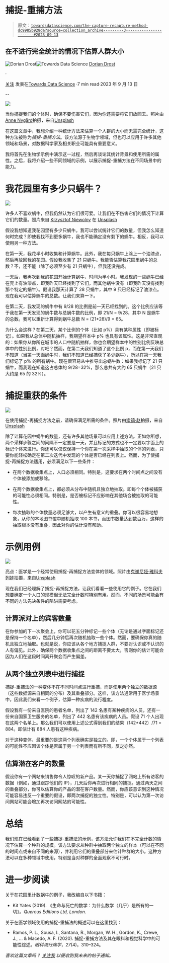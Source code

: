 # 捕捉-重捕方法

> 原文：[`towardsdatascience.com/the-capture-recapture-method-dc9985b928da?source=collection_archive---------3-----------------------#2023-09-13`](https://towardsdatascience.com/the-capture-recapture-method-dc9985b928da?source=collection_archive---------3-----------------------#2023-09-13)

## 在不进行完全统计的情况下估算人群大小

[](https://medium.com/@doriandrost?source=post_page-----dc9985b928da--------------------------------)![Dorian Drost](https://medium.com/@doriandrost?source=post_page-----dc9985b928da--------------------------------)[](https://towardsdatascience.com/?source=post_page-----dc9985b928da--------------------------------)![Towards Data Science](https://towardsdatascience.com/?source=post_page-----dc9985b928da--------------------------------) [Dorian Drost](https://medium.com/@doriandrost?source=post_page-----dc9985b928da--------------------------------)

·

[关注](https://medium.com/m/signin?actionUrl=https%3A%2F%2Fmedium.com%2F_%2Fsubscribe%2Fuser%2F1d49ea537d1c&operation=register&redirect=https%3A%2F%2Ftowardsdatascience.com%2Fthe-capture-recapture-method-dc9985b928da&user=Dorian+Drost&userId=1d49ea537d1c&source=post_page-1d49ea537d1c----dc9985b928da---------------------post_header-----------) 发表在[Towards Data Science](https://towardsdatascience.com/?source=post_page-----dc9985b928da--------------------------------) ·7 min read·2023 年 9 月 13 日[](https://medium.com/m/signin?actionUrl=https%3A%2F%2Fmedium.com%2F_%2Fvote%2Ftowards-data-science%2Fdc9985b928da&operation=register&redirect=https%3A%2F%2Ftowardsdatascience.com%2Fthe-capture-recapture-method-dc9985b928da&user=Dorian+Drost&userId=1d49ea537d1c&source=-----dc9985b928da---------------------clap_footer-----------)

--

[](https://medium.com/m/signin?actionUrl=https%3A%2F%2Fmedium.com%2F_%2Fbookmark%2Fp%2Fdc9985b928da&operation=register&redirect=https%3A%2F%2Ftowardsdatascience.com%2Fthe-capture-recapture-method-dc9985b928da&source=-----dc9985b928da---------------------bookmark_footer-----------)![](img/3358afa555794e71fe6c0bee09c61d9d.png)

当你捕捉我们的个体时，确保不要伤害它们，因为你还需要将它们放回去。照片由[Anne Nygård](https://unsplash.com/@polarmermaid?utm_source=medium&utm_medium=referral)拍摄，来自[Unsplash](https://unsplash.com/?utm_source=medium&utm_medium=referral)

在这篇文章中，我想介绍一种统计方法来估算一个人群的大小而无需完全统计，这种方法被称为*捕捉-重捕方法*。该方法源于生物学领域，但也可以应用于许多其他领域和场景，对数据科学家及相关职业可能具有重要意义。

我将首先在生物学示例中演示这一过程，然后再谈论其统计背景和使用所需的属性。之后，我将介绍一些不同领域的示例，以展示捕捉-重捕方法在不同场景中的能力。

# 我花园里有多少只蜗牛？

![](img/b40f2ac2bdb44edc3b3a4264314ed9a5.png)

许多人不喜欢蜗牛，但我仍然认为它们很可爱。让我们在不伤害它们的情况下计算它们的数量。照片来自 [Krzysztof Niewolny](https://unsplash.com/@epan5?utm_source=medium&utm_medium=referral) 在 [Unsplash](https://unsplash.com/?utm_source=medium&utm_medium=referral)

假设我想知道我花园里有多少只蜗牛。我可以尝试统计它们的数量，但我怎么知道何时完成？即使我找不到更多蜗牛，我也不能确定没有剩下的蜗牛。相反，我可以使用另一种方法。

在第一天，我花半小时收集和计算蜗牛。此外，我在每只蜗牛上涂上一个油漆点，然后再放回我的花园。假设我收集了 21 只蜗牛。我能否估算我花园里蜗牛的总数？不，还不能（除了必须至少有 21 只蜗牛），但我还没完成。

一天后，我再次到我的花园开始计算蜗牛，时间为半小时。我发现的一些蜗牛已经在壳上有油漆点，即我昨天已经找到了它们，而其他蜗牛没有（即我昨天没有找到那个特定的蜗牛）。假设我那天计算了 28 只蜗牛，其中 9 只已经标记了油漆点。现在我可以估算蜗牛的总数。让我们来算一下。

在第二天，我发现的蜗牛中有 9/28 的比例是前一天已经找到的。这个比例应该等于我在第一天发现的蜗牛数与总蜗牛数的比例，即 21/N = 9/28，其中 N 是蜗牛的总数。我可以重新计算得到蜗牛总数 N = (21*28)/9 = 65。

为什么会这样？在第二天，某个比例的个体（比如 p%）具有某种属性（即被标记）。如果我从总体中随机抽样，我期望样本中 p% 也具有该属性。这是非常直观的：如果你从你所在城市的人口中随机抽样，你也会期望样本中的性别比例反映总体中的性别比例，对吧？然而，在第二天我们知道了这个比例 p，而在第一天我们不知道（当第一天画蜗牛时，我们不知道已经捕获了多少蜗牛），所以在第一天我们标记了 p% 的所有蜗牛。现在很容易从中推导出总蜗牛数：如果我标记了 21 只蜗牛，而我现在知道这占总体的 9/28=32%，那么总共有大约 65 只蜗牛（21 只大约是 65 的 32%）。

# 捕捉重获的条件

![](img/dcfb6de3a442043944eb99897a37ae3e.png)

在使用捕捉-再捕捉方法之前，请确保满足所需的条件。照片由[崇镇·赵](https://unsplash.com/@mbuff?utm_source=medium&utm_medium=referral)拍摄，来自[Unsplash](https://unsplash.com/?utm_source=medium&utm_medium=referral)

除了计算花园中蜗牛的数量，还有许多其他场景可以应用上述方法。正如你所想，两个采样步骤之间的间隔不一定要是一天，并且标记的方式也不一定要以字面上的标记个体来进行。你还可以仅仅保持一个你在第一次采样中抽取的个体的列表，只要你能轻松确定在第二次迭代中发现的个体是否已经在列表上。然而，为了使捕捉-再捕捉方法适用，必须满足以下一些条件：

+   在两个数据收集点上，人口必须相同。特别是，这要求在两个时间点之间没有个体被添加或移除。

+   在两个数据收集点上，都必须从分布中随机且独立地抽取。即每个个体被捕获的可能性必须相同。特别是，是否被标记不应影响在其他场合被抽取的可能性。

+   每次抽取的个体数量必须足够大，以产生有意义的重叠。你可以很容易地想象，从你的本地图书馆中随机抽取 100 本书，而图书数量达到数百万，这样的抽取根本没有重叠，因此对你的估计没有帮助。

# 示例用例

![](img/a061252073d9960cf1a2fc385c7b0292.png)

亮点：医学是一个经常使用捕捉-再捕捉方法变体的领域。照片由[克谢尼娅·雅科夫列娃](https://unsplash.com/@ksyfffka07?utm_source=medium&utm_medium=referral)拍摄，来自[Unsplash](https://unsplash.com/?utm_source=medium&utm_medium=referral)

现在我们已经理解了捕捉-再捕捉方法，让我们看看一些使用它的例子。它在我们想要确定一个人口的规模但无法完全计数时特别有用。然而，不同的场景可能会有不同的方法先决条件的陷阱需要考虑。

## 计算派对上的宾客数量

在你参加的下一次聚会上，你可以花五分钟标记一些个体（无论是通过字面标记还是保持一个名单），然后几分钟后再次随机抽取一些个体。然而，要确保你真的随机且独立地抽取。也就是说，你应该从各个地方捕捉人群，不要对认识或不认识的人有偏见。此外，确保两个数据收集点之间的距离不要太大，否则你的估计可能会因为人们在这段时间离开聚会而产生偏差。

## 从两个独立列表中进行捕捉

捕捉-重捕法的一种变体不在不同时间点进行重捕，而是使用两个独立的数据源（这些数据源来自相同的分布）及其重叠部分。这样，该方法通常用于医学场景中，因此我们来看一个例子，估算一种疾病的流行程度。

假设我有一份来自医院的患者名单，列出了 142 名患有某种疾病的人员，还有一份来自国家卫生服务的名单，列出了 442 名患有该疾病的人员。假设 71 个人出现在这两个名单上。那么我们可以使用上述公式得到我们的结果（142*442）/71 = 884。即估计有 884 人患有这种疾病。

对于这种变体，最重要的是这两个列表确实是独立的。即，一个个体属于一个列表的可能性不应因该个体是否属于另一个列表而有所不同，反之亦然。

## 估算潜在客户的数量

假设你有一个网站来销售你令人惊叹的新产品。某一天你捕捉了网站上所有访客的数据（例如，通过跟踪他们的 IP），几天后你再次进行相同的捕捉。通过两天之间的重叠部分，你可以估算你的产品的潜在客户数量。然而，你应该意识到这种情况可能容易违反一个重要的假设，即两次捕捉的独立性。特别是，可以认为第一次访问网站可能会增加再次访问网站的可能性。

# 总结

我们现在已经看到了一些捕捉-重捕法的示例，该方法允许我们在不完全计数的情况下估算一个种群的规模。该方法要求从种群中抽取两个独立的样本（可以在不同的时间点或来自不同的来源），并利用它们的重叠部分来估计种群的大小。这种方法可以在多种领域中使用，特别是当对种群的全面观察不可行时。

# 进一步阅读

关于在花园里计数蜗牛的例子，我改编自以下书籍：

+   Kit Yates (2019). 《生命与死亡的数学：为什么数学（几乎）是所有的一切》。*Quercus Editions Ltd, London.*

关于在医学领域使用的捕捉-重捕法的概述可以在这里找到：

+   Ramos, P. L., Sousa, I., Santana, R., Morgan, W. H., Gordon, K., Crewe, J., … & Macedo, A. F. (2020). 捕捉-重捕方法及其在眼科和视觉科学中的可能性综述。*眼科流行病学*，*27*(4)，310–324。

*喜欢这篇文章吗？* [*关注我*](https://medium.com/@doriandrost) *以便收到我未来的帖子通知。*

